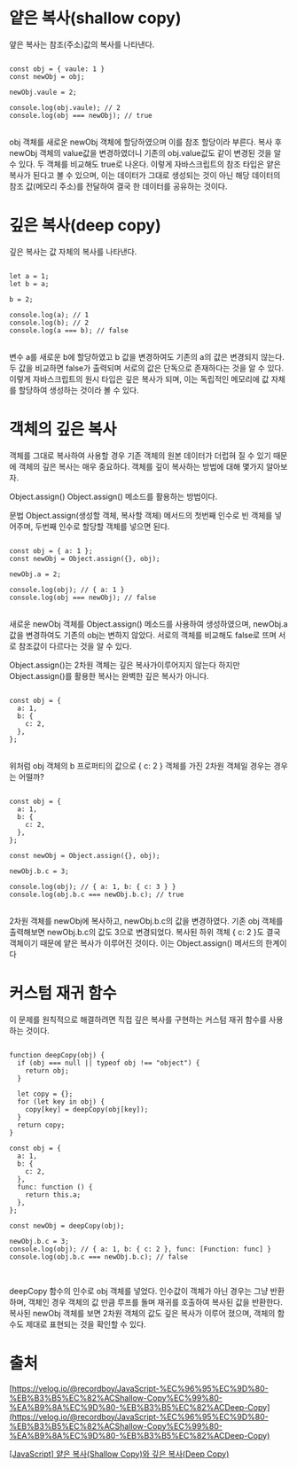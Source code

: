 # 얕은 복사(shallow copy)
얖은 복사는 참조(주소)값의 복사를 나타낸다.
<pre>
<code>
const obj = { vaule: 1 }
const newObj = obj;

newObj.vaule = 2;

console.log(obj.vaule); // 2
console.log(obj === newObj); // true
</code>
</pre>
obj 객체를 새로운 newObj 객체에 할당하였으며 이를 참조 할당이라 부른다. 복사 후 newObj 객체의 value값을 변경하였더니 기존의 obj.value값도 같이 변경된 것을 알 수 있다. 두 객체를 비교해도 true로 나온다. 이렇게 자바스크립트의 참조 타입은 얕은 복사가 된다고 볼 수 있으며, 이는 데이터가 그대로 생성되는 것이 아닌 해당 데이터의 참조 값(메모리 주소)를 전달하여 결국 한 데이터를 공유하는 것이다.

# 깊은 복사(deep copy)
깊은 복사는 값 자체의 복사를 나타낸다.
<pre>
<code>
let a = 1;
let b = a;

b = 2;

console.log(a); // 1
console.log(b); // 2
console.log(a === b); // false
</code>
</pre>
변수 a를 새로운 b에 할당하였고 b 값을 변경하여도 기존의 a의 값은 변경되지 않는다. 두 값을 비교하면 false가 출력되며 서로의 값은 단독으로 존재하다는 것을 알 수 있다. 이렇게 자바스크립트의 원시 타입은 깊은 복사가 되며, 이는 독립적인 메모리에 값 자체를 할당하여 생성하는 것이라 볼 수 있다.

# 객체의 깊은 복사
객체를 그대로 복사하여 사용할 경우 기존 객체의 원본 데이터가 더럽혀 질 수 있기 때문에 객체의 깊은 복사는 매우 중요하다. 객체를 깊이 복사하는 방법에 대해 몇가지 알아보자.

Object.assign()
Object.assign() 메소드를 활용하는 방법이다.

문법
Object.assign(생성할 객체, 복사할 객체) 메서드의 첫번째 인수로 빈 객체를 넣어주며, 두번째 인수로 할당할 객체를 넣으면 된다.
<pre>
<code>
const obj = { a: 1 };
const newObj = Object.assign({}, obj);

newObj.a = 2;

console.log(obj); // { a: 1 }
console.log(obj === newObj); // false
</code>
</pre>
새로운 newObj 객체를 Object.assign() 메소드를 사용하여 생성하였으며, newObj.a 값을 변경하여도 기존의 obj는 변하지 않았다. 서로의 객체를 비교해도 false로 뜨며 서로 참조값이 다르다는 것을 알 수 있다.

Object.assign()는 2차원 객체는 깊은 복사가이루어지지 않는다
하지만 Object.assign()를 활용한 복사는 완벽한 깊은 복사가 아니다.
<pre>
<code>
const obj = {
  a: 1,
  b: {
    c: 2,
  },
};
</code>
</pre>
위처럼 obj 객체의 b 프로퍼티의 값으로 { c: 2 } 객체를 가진 2차원 객체일 경우는 경우는 어떨까?
<pre>
<code>
const obj = {
  a: 1,
  b: {
    c: 2,
  },
};

const newObj = Object.assign({}, obj);

newObj.b.c = 3;

console.log(obj); // { a: 1, b: { c: 3 } }
console.log(obj.b.c === newObj.b.c); // true
</code>
</pre>
2차원 객체를 newObj에 복사하고, newObj.b.c의 값을 변경하였다. 기존 obj 객체를 출력해보면 newObj.b.c의 값도 3으로 변경되었다. 복사된 하위 객체 { c: 2 }도 결국 객체이기 때문에 얕은 복사가 이루어진 것이다. 이는 Object.assign() 메서드의 한계이다

# 커스텀 재귀 함수
이 문제를 원칙적으로 해결하려면 직접 깊은 복사를 구현하는 커스텀 재귀 함수를 사용하는 것이다.

<pre>
<code>
function deepCopy(obj) {
  if (obj === null || typeof obj !== "object") {
    return obj;
  }

  let copy = {};
  for (let key in obj) {
    copy[key] = deepCopy(obj[key]);
  }
  return copy;
}

const obj = {
  a: 1,
  b: {
    c: 2,
  },
  func: function () {
    return this.a;
  },
};

const newObj = deepCopy(obj);

newObj.b.c = 3;
console.log(obj); // { a: 1, b: { c: 2 }, func: [Function: func] }
console.log(obj.b.c === newObj.b.c); // false

</code>
</pre>
deepCopy 함수의 인수로 obj 객체를 넣었다. 인수값이 객체가 아닌 경우는 그냥 반환하며, 객체인 경우 객체의 값 만큼 루프를 돌며 재귀를 호출하여 복사된 값을 반환한다. 복사된 newObj 객체를 보면 2차원 객체의 값도 깊은 복사가 이루어 졌으며, 객체의 함수도 제대로 표현되는 것을 확인할 수 있다.

# 출처
[https://velog.io/@recordboy/JavaScript-%EC%96%95%EC%9D%80-%EB%B3%B5%EC%82%ACShallow-Copy%EC%99%80-%EA%B9%8A%EC%9D%80-%EB%B3%B5%EC%82%ACDeep-Copy](https://velog.io/@recordboy/JavaScript-%EC%96%95%EC%9D%80-%EB%B3%B5%EC%82%ACShallow-Copy%EC%99%80-%EA%B9%8A%EC%9D%80-%EB%B3%B5%EC%82%ACDeep-Copy)

[[JavaScript] 얕은 복사(Shallow Copy)와 깊은 복사(Deep Copy)](https://velog.io/@recordboy/JavaScript-%EC%96%95%EC%9D%80-%EB%B3%B5%EC%82%ACShallow-Copy%EC%99%80-%EA%B9%8A%EC%9D%80-%EB%B3%B5%EC%82%ACDeep-Copy)
